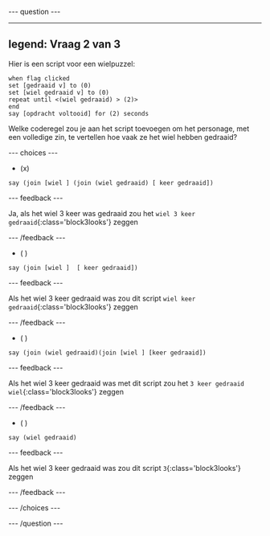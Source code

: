
--- question ---

---
legend: Vraag 2 van 3
---

Hier is een script voor een wielpuzzel:

```blocks3
when flag clicked
set [gedraaid v] to (0)
set [wiel gedraaid v] to (0)
repeat until <(wiel gedraaid) > (2)>
end
say [opdracht voltooid] for (2) seconds
```

Welke coderegel zou je aan het script toevoegen om het personage, met een volledige zin, te vertellen hoe vaak ze het wiel hebben gedraaid?

--- choices ---

- (x)

```blocks3
say (join [wiel ] (join (wiel gedraaid) [ keer gedraaid])
```

  --- feedback ---

Ja, als het wiel 3 keer was gedraaid zou het `wiel 3 keer gedraaid`{:class='block3looks'} zeggen

  --- /feedback ---

- ( )

```blocks3
say (join [wiel ]  [ keer gedraaid])
```

  --- feedback ---

Als het wiel 3 keer gedraaid was zou dit script `wiel keer gedraaid`{:class='block3looks'} zeggen

  --- /feedback ---

- ( )

```blocks3
say (join (wiel gedraaid)(join [wiel ] [keer gedraaid])
```

  --- feedback ---

Als het wiel 3 keer gedraaid was met dit script zou het `3 keer gedraaid wiel`{:class='block3looks'} zeggen

  --- /feedback ---

- ( )

```blocks3
say (wiel gedraaid)
```
  --- feedback ---

Als het wiel 3 keer gedraaid was zou dit script `3`{:class='block3looks'} zeggen

  --- /feedback ---

--- /choices ---

--- /question ---
